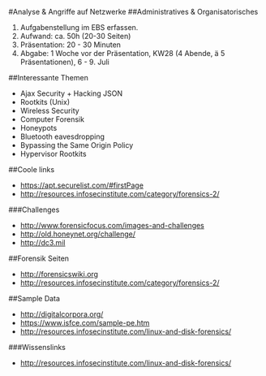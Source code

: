#Analyse & Angriffe auf Netzwerke
##Administratives & Organisatorisches
  1. Aufgabenstellung im EBS erfassen.
  2. Aufwand: ca. 50h (20-30 Seiten)
  3. Präsentation: 20 - 30 Minuten
  4. Abgabe: 1 Woche vor der Präsentation, KW28 (4 Abende, ä 5 Präsentationen), 6 - 9. Juli

##Interessante Themen
  - Ajax Security + Hacking JSON
  - Rootkits (Unix)
  - Wireless Security
  - Computer Forensik
  - Honeypots
  - Bluetooth eavesdropping
  - Bypassing the Same Origin Policy
  - Hypervisor Rootkits


##Coole links
  - https://apt.securelist.com/#firstPage
  - http://resources.infosecinstitute.com/category/forensics-2/

###Challenges
  - http://www.forensicfocus.com/images-and-challenges
  - http://old.honeynet.org/challenge/
  - http://dc3.mil

##Forensik Seiten
  - http://forensicswiki.org
  - http://resources.infosecinstitute.com/category/forensics-2/

##Sample Data
  - http://digitalcorpora.org/
  - https://www.isfce.com/sample-pe.htm
  - http://resources.infosecinstitute.com/linux-and-disk-forensics/

###Wissenslinks
  - http://resources.infosecinstitute.com/linux-and-disk-forensics/

